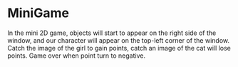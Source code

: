 # MiniGame
In the mini 2D game, objects will start to appear on the right side of the window, and our character will appear on the top-left corner of the window. 
Catch the image of the girl to gain points, catch an image of the cat will lose points. Game over when point turn to negative.
